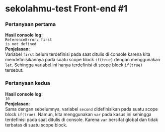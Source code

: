 # sekolahmu-test Front-end #1
### Pertanyaan pertama
**Hasil console log:**</br>
<code>ReferenceError: first is not defined</code></br>
**Penjelasan:**</br>
Variabel <code>first</code> belum terdefinisi pada saat ditulis di console karena kita mendefinisikannya pada suatu scope block <code>if(true)</code> dengan menggunakan
<code>let</code>. Sehingga variabel ini hanya terdefinisi di scope block <code>if(true)</code> tersebut.

### Pertanyaan kedua
**Hasil console log:**</br>
<code>10</code></br>
**Penjelasan:**</br>
Sama dengan sebelumnya, variabel <code>second</code> didefinisikan pada suatu scope block <code>if(true)</code>. Namun, kita menggunakan <code>var</code> pada kasus ini sehingga terdefinisi pada saat ditulis di console. Karena <code>var</code> bersifat global dan tidak terbatas di suatu scope block.